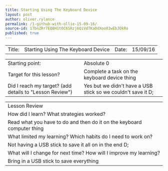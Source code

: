 ```yaml
---
title: Starting Using The Keyboard Device
layout: post
author: oliver.rylance
permalink: /1-github-with-ollie-15-09-16/
source-id: 17bnZRr7EQ8H1tOC6SRzj6QiVd7KaOdXoo03wEbJOkRo
published: true
---
```

<table>
  <tr>
    <td>Title: </td>
    <td>Starting Using The Keyboard Device </td>
    <td>Date: </td>
    <td>15/09/16 </td>
  </tr>
</table>


<table>
  <tr>
    <td>Starting point:</td>
    <td>Absolute 0</td>
  </tr>
  <tr>
    <td>Target for this lesson?</td>
    <td>Complete a task on the keyboard device thing</td>
  </tr>
  <tr>
    <td>Did I reach my target? 
(add details to "Lesson Review")</td>
    <td>Yes but we didn't have a USB stick so we couldn't save it D;</td>
  </tr>
</table>


<table>
  <tr>
    <td>Lesson Review</td>
  </tr>
  <tr>
    <td>How did I learn? What strategies worked?</td>
  </tr>
  <tr>
    <td>Read what you have to do and then do it on the keyboard computer thing</td>
  </tr>
  <tr>
    <td>What limited my learning? Which habits do I need to work on? </td>
  </tr>
  <tr>
    <td>Not having a USB stick to save it all on in the end D;</td>
  </tr>
  <tr>
    <td>What will I change for next time? How will I improve my learning?</td>
  </tr>
  <tr>
    <td>Bring in a USB stick to save everything</td>
  </tr>
</table>


